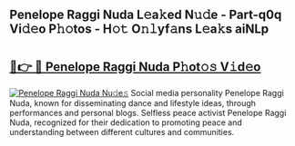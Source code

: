 ## Penelope Raggi Nuda L𝚎a𝚔ed N𝚞𝚍e - Part-q0q Vi𝚍𝚎o P𝚑𝚘tos - H𝚘𝚝 O𝚗𝚕yf𝚊ns L𝚎a𝚔s aiNLp

# <h2><a href="http://kfeh386.oniu.top/?m=Penelope+Raggi+Nuda">🔗👉 🔴 Penelope Raggi Nuda P𝚑ot𝚘𝚜 V𝚒d𝚎o</a></h2>

[![Penelope Raggi Nuda Nu𝚍e𝚜](https://i.imgur.com/0qMVB7G.gif)](http://kfeh386.oniu.top/?m=Penelope+Raggi+Nuda)
Social media personality Penelope Raggi Nuda, known for disseminating dance and lifestyle ideas, through performances and personal blogs. Selfless peace activist Penelope Raggi Nuda, recognized for their dedication to promoting peace and understanding between different cultures and communities.  
